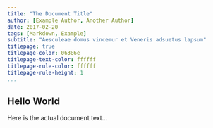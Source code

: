 ```yaml
---
title: "The Document Title"
author: [Example Author, Another Author]
date: 2017-02-20
tags: [Markdown, Example]
subtitle: "Aesculeae domus vincemur et Veneris adsuetus lapsum"
titlepage: true
titlepage-color: 06386e
titlepage-text-color: ffffff
titlepage-rule-color: ffffff
titlepage-rule-height: 1
...
```



## Hello World

Here is the actual document text...
